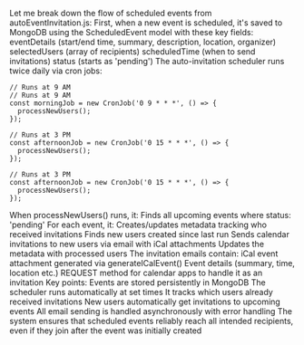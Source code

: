 Let me break down the flow of scheduled events from autoEventInvitation.js:
First, when a new event is scheduled, it's saved to MongoDB using the ScheduledEvent model with these key fields:
 eventDetails (start/end time, summary, description, location, organizer)
 selectedUsers (array of recipients)
 scheduledTime (when to send invitations)
 status (starts as 'pending')
The auto-invitation scheduler runs twice daily via cron jobs:

```
// Runs at 9 AM
// Runs at 9 AM
const morningJob = new CronJob('0 9 * * *', () => {
  processNewUsers();
});

// Runs at 3 PM
const afternoonJob = new CronJob('0 15 * * *', () => {
  processNewUsers();
});

// Runs at 3 PM
const afternoonJob = new CronJob('0 15 * * *', () => {
  processNewUsers();
});
```


When processNewUsers() runs, it:
Finds all upcoming events where status: 'pending'
For each event, it:
Creates/updates metadata tracking who received invitations
Finds new users created since last run
Sends calendar invitations to new users via email with iCal attachments
Updates the metadata with processed users
The invitation emails contain:
iCal event attachment generated via generateICalEvent()
Event details (summary, time, location etc.)
REQUEST method for calendar apps to handle it as an invitation
Key points:
Events are stored persistently in MongoDB
The scheduler runs automatically at set times
It tracks which users already received invitations
New users automatically get invitations to upcoming events
All email sending is handled asynchronously with error handling
The system ensures that scheduled events reliably reach all intended recipients, even if they join after the event was initially created